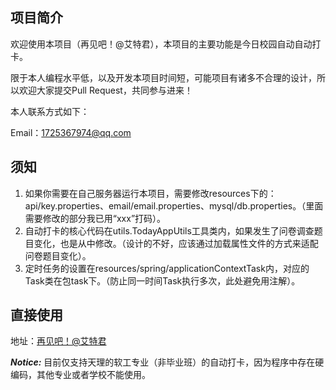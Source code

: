 ## 项目简介
欢迎使用本项目（再见吧！@艾特君），本项目的主要功能是今日校园自动自动打卡。

限于本人编程水平低，以及开发本项目时间短，可能项目有诸多不合理的设计，所以欢迎大家提交Pull Request，共同参与进来！

本人联系方式如下：

Email：<a href="mailto:1725367974@qq.com">1725367974@qq.com</a>

## 须知
1. 如果你需要在自己服务器运行本项目，需要修改resources下的：api/key.properties、email/email.properties、mysql/db.properties。（里面需要修改的部分我已用“xxx”打码）。
2. 自动打卡的核心代码在utils.TodayAppUtils工具类内，如果发生了问卷调查题目变化，也是从中修改。（设计的不好，应该通过加载属性文件的方式来适配问卷题目变化）。
3. 定时任务的设置在resources/spring/applicationContextTask内，对应的Task类在包task下。（防止同一时间Task执行多次，此处避免用注解）。

## 直接使用
地址：<a href="http://106.13.6.229:33579/daka/base">再见吧！@艾特君</a>

***Notice:*** 目前仅支持天理的软工专业（非毕业班）的自动打卡，因为程序中存在硬编码，其他专业或者学校不能使用。